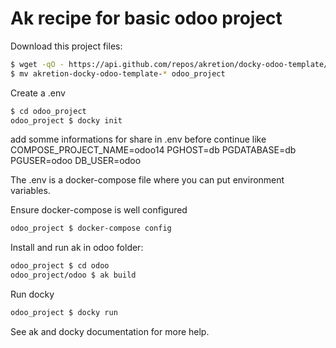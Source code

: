 # Ak recipe for basic odoo project


Download this project files:
```sh
$ wget -qO - https://api.github.com/repos/akretion/docky-odoo-template/tarball/master | tar xvz
$ mv akretion-docky-odoo-template-* odoo_project
```

Create a .env
```sh
$ cd odoo_project
odoo_project $ docky init
```
add somme informations for share in .env before continue like 
	COMPOSE_PROJECT_NAME=odoo14
	PGHOST=db
	PGDATABASE=db
	PGUSER=odoo
	DB_USER=odoo

The .env is a docker-compose file where you can put environment variables.

Ensure docker-compose is well configured
```sh
odoo_project $ docker-compose config
```

Install and run ak in odoo folder: 
```sh
odoo_project $ cd odoo
odoo_project/odoo $ ak build
```

Run docky
```sh
odoo_project $ docky run
```

See ak and docky documentation for more help.
